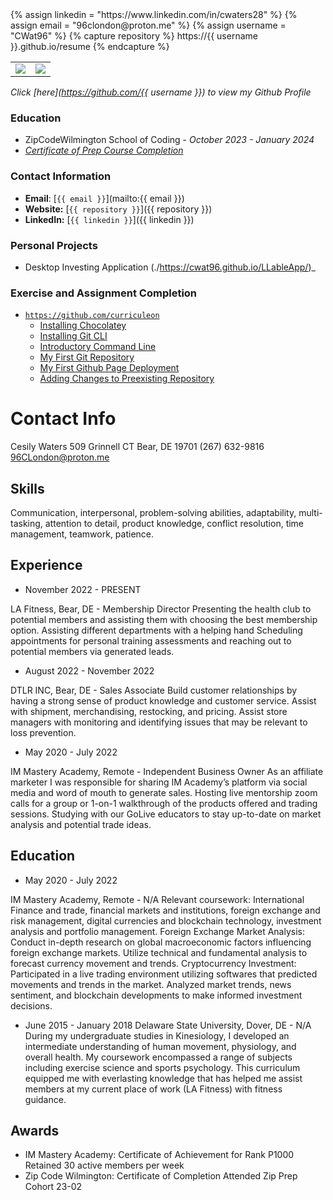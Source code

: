 <link rel="stylesheet" type="text/css" media="all" href="./assets/css/my-style.css" />
{% assign linkedin = "https://www.linkedin.com/in/cwaters28" %}
{% assign email    = "96clondon@proton.me" %}
{% assign username = "CWat96" %}
{% capture repository %}
    https://{{ username }}.github.io/resume
{% endcapture %}

<table>
   <tr>
      <td>
         <img src="https://github-readme-stats.vercel.app/api?username={{ username }}&show_icons=true&theme=dracula">         
      </td>
      <td>
         <img src="https://github-readme-stats.vercel.app/api/top-langs/?username={{ username }}&layout=compact&theme=dracula&hide=roff,tsql,c">
      </td>
   </tr>
</table>



_Click [here](https://github.com/{{ username }}) to view my Github Profile_


### Education
* ZipCodeWilmington School of Coding - _October 2023 - January 2024_
* _[Certificate of Prep Course Completion](./assets/images/Zip%20Code%20Prep%20Certificate%20of%20Completion.pdf)_


### Contact Information
* **Email**: [`{{ email }}`](mailto:{{ email }})
* **Website:** [`{{ repository }}`]({{ repository }})
* **LinkedIn:** [`{{ linkedin }}`]({{ linkedin }})

### Personal Projects
* Desktop Investing Application (./https://cwat96.github.io/LLableApp/)_

### Exercise and Assignment Completion
* [`https://github.com/curriculeon`](https://github.com/curriculeon)
    * [Installing Chocolatey](https://curriculeon.github.io/Curriculeon/lectures/terminal/dos/install-chocolatey/content.html)
    * [Installing Git CLI](https://curriculeon.github.io/Curriculeon/lectures/version-control-systems/git/installation/content.html)
    * [Introductory Command Line](https://curriculeon.github.io/Curriculeon/lectures/terminal/dos/install-chocolatey/content.html)
    * [My First Git Repository](https://curriculeon.github.io/Curriculeon/lectures/version-control-systems/git/my-first-repository/content.html)
    * [My First Github Page Deployment](https://curriculeon.github.io/Curriculeon/lectures/version-control-systems/git/my-first-githubpage/content.html)
    * [Adding Changes to Preexisting Repository](https://curriculeon.github.io/Curriculeon/lectures/version-control-systems/git/add-change-to-preexisting-repo/content.html)

# Contact Info
Cesily Waters
509 Grinnell CT
Bear, DE 19701
(267) 632-9816
96CLondon@proton.me
## Skills
Communication, interpersonal, problem-solving abilities, adaptability, multi-tasking, attention to detail, product knowledge, conflict resolution, time management, teamwork, patience. 
## Experience
* November  2022 - PRESENT




LA Fitness, Bear, DE - Membership Director 
Presenting the health club to potential members and assisting them with choosing the best membership option. 
Assisting different departments with a helping hand
Scheduling appointments for personal training assessments and reaching out to potential members via generated leads. 
* August  2022 - November  2022




DTLR INC, Bear, DE - Sales Associate 
Build customer relationships by having a strong sense of product knowledge and customer service.
Assist with shipment, merchandising, restocking, and pricing. 
Assist store managers with monitoring and identifying issues that may be relevant to loss prevention.
* May  2020 - July 2022




IM Mastery Academy, Remote - Independent Business Owner 
As an affiliate marketer I was responsible for sharing IM Academy’s platform via social media and word of mouth to generate sales. 
Hosting live mentorship zoom calls for a group or 1-on-1 walkthrough of the products offered and trading sessions.
Studying with our GoLive educators to stay up-to-date on market analysis and potential trade ideas. 
## Education
* May  2020 - July 2022 




IM Mastery Academy, Remote - N/A
Relevant coursework: International Finance and trade, financial markets and institutions, foreign exchange and risk management, digital currencies and blockchain technology, investment analysis and portfolio management. 
Foreign Exchange Market Analysis:
Conduct in-depth research on global macroeconomic factors influencing foreign exchange markets. Utilize technical and fundamental analysis to forecast currency movement and trends. 
Cryptocurrency Investment:
Participated in a live trading environment utilizing softwares that predicted movements and trends in the market. Analyzed market trends, news sentiment, and blockchain developments to make informed investment decisions. 
* June  2015 - January  2018 
Delaware State University, Dover, DE - N/A
During my undergraduate studies in Kinesiology, I developed an intermediate understanding of human movement, physiology, and overall health. My coursework encompassed a range of subjects including exercise science and sports psychology. This curriculum equipped me with everlasting knowledge that has helped me assist members at my current place of work (LA Fitness) with fitness guidance. 
## Awards
* IM Mastery Academy: Certificate of Achievement for Rank P1000
Retained 30 active members per week
* Zip Code Wilmington: Certificate of Completion
Attended Zip Prep Cohort 23-02
